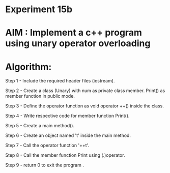 #                Experiment 15b
# AIM : Implement a c++ program using unary operator overloading
# Algorithm:  
Step 1 - Include the required header files (iostream).

Step 2 - Create a class (Unary) with num as private class member. Print() as member function in public mode.

Step 3 - Define the operator function as void operator ++() inside the class.

Step 4 - Write respective code for member function Print().

Step 5 - Create a main method().

Step 6 - Create an object named 't' inside the main method.

Step 7 - Call the operator function '++t'.

Step 8 - Call the member function Print using (.)operator.

Step 9 - return 0 to exit the program .
